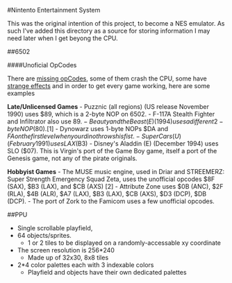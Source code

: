 #Nintento Entertainment System

This was the original intention of this project, to become a NES emulator.  As such I've added this directory as a source for storing information I may need later when I get beyong the CPU.

##6502

####Unoficial OpCodes

There are [missing opCodes](http://wiki.nesdev.com/w/index.php/CPU_unofficial_opcodes), some of them crash the CPU, some have [strange effects](http://wiki.nesdev.com/w/index.php/Programming_with_unofficial_opcodes) and in order to get every game working, here are some examples

 __Late/Unlicensed Games__
    - Puzznic (all regions) (US release November 1990) uses $89, which is a 2-byte NOP on 6502.
    - F-117A Stealth Fighter and Infiltrator also use $89.
    - Beauty and the Beast (E) (1994) uses a different 2-byte NOP ($80).[1]
    - Dynowarz uses 1-byte NOPs $DA and $FA on the first level when your dino throws his fist.
    - Super Cars (U) (February 1991) uses LAX ($B3)
    - Disney's Aladdin (E) (December 1994) uses SLO ($07). This is Virgin's port of the Game Boy game, itself a port of the Genesis game, not any of the pirate originals.
    
 __Hobbyist Games__
    - The MUSE music engine, used in Driar and STREEMERZ: Super Strength Emergency Squad Zeta, uses the unofficial opcodes $8F (SAX), $B3 (LAX), and $CB (AXS) [2]
    - Attribute Zone uses $0B (ANC), $2F (RLA), $4B (ALR), $A7 (LAX), $B3 (LAX), $CB (AXS), $D3 (DCP), $DB (DCP).
    - The port of Zork to the Famicom uses a few unofficial opcodes.
    
##PPU

 - Single scrollable playfield, 
 - 64 objects/sprites. 
    - 1 or 2 tiles to be displayed on a randomly-accessable xy coordinate
 - The screen resolution is 256*240
    - Made up of 32x30, 8x8 tiles
 - 2*4 color palettes each with 3 indexable colors
    - Playfield and objects have their own dedicated palettes
